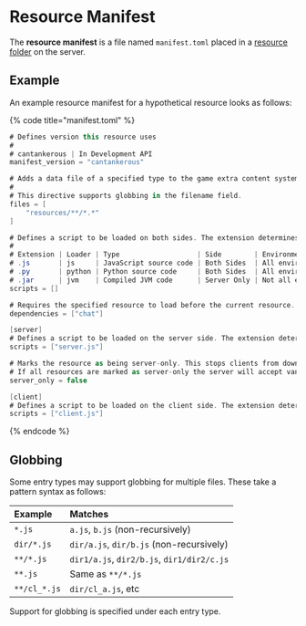 # Resource Manifest

The **resource manifest** is a file named `manifest.toml` placed in a [resource folder](introduction-to-resources.md#resource-directories) on the server.

## Example

An example resource manifest for a hypothetical resource looks as follows:

{% code title="manifest.toml" %}
```csharp
# Defines version this resource uses
#
# cantankerous | In Development API
manifest_version = "cantankerous"

# Adds a data file of a specified type to the game extra content system.
#
# This directive supports globbing in the filename field.
files = [
    "resources/**/*.*"
]

# Defines a script to be loaded on both sides. The extension determines which script loader will handle the file.
#
# Extension | Loader | Type                   | Side        | Environments
# .js       | js     | JavaScript source code | Both Sides  | All environments support
# .py       | python | Python source code     | Both Sides  | All environments support
# .jar      | jvm    | Compiled JVM code      | Server Only | Not all environments support
scripts = []

# Requires the specified resource to load before the current resource.
dependencies = ["chat"]

[server]
# Defines a script to be loaded on the server side. The extension determines which script loader will handle the file as described in scripts.
scripts = ["server.js"]

# Marks the resource as being server-only. This stops clients from downloading anything of this resource.
# If all resources are marked as server-only the server will accept vanilla connections.
server_only = false

[client]
# Defines a script to be loaded on the client side. The extension determines which script loader will handle the file as described in scripts.
scripts = ["client.js"]
```
{% endcode %}

## Globbing

Some entry types may support globbing for multiple files. These take a pattern syntax as follows:

| Example | Matches |
| :--- | :--- |
| `*.js` |  `a.js`, `b.js` \(non-recursively\) |
| `dir/*.js` |  `dir/a.js`, `dir/b.js` \(non-recursively\) |
| `**/*.js` |  `dir1/a.js`, `dir2/b.js`, `dir1/dir2/c.js` |
| `**.js` | Same as `**/*.js` |
| `**/cl_*.js` | `dir/cl_a.js`, etc |

Support for globbing is specified under each entry type.

